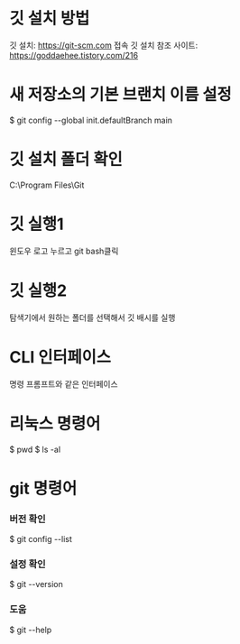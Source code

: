 # 깃 설치 방법
깃 설치: https://git-scm.com 접속
깃 설치 참조 사이트: https://goddaehee.tistory.com/216

# 새 저장소의 기본 브랜치 이름 설정
$ git config --global init.defaultBranch main

# 깃 설치 폴더 확인
C:\Program Files\Git

# 깃 실행1
윈도우 로고 누르고 git bash클릭

# 깃 실행2
탐색기에서 원하는 폴더를 선택해서 깃 배시를 실행

# CLI 인터페이스
명령 프롬프트와 같은 인터페이스

# 리눅스 명령어
$ pwd
$ ls -al
# git 명령어
### 버전 확인
$ git config --list
### 설정 확인
$ git --version
### 도움
$ git --help
